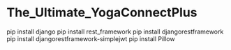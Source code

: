 # The_Ultimate_YogaConnectPlus

pip install django
pip install rest_framework
pip install djangorestframework
pip install djangorestframework-simplejwt
pip install Pillow